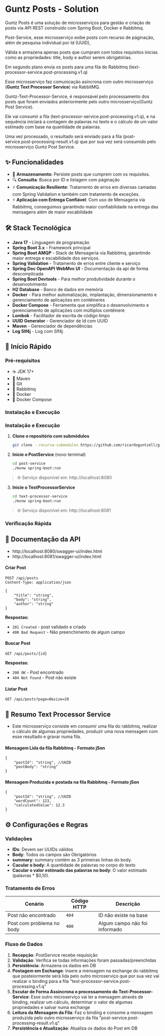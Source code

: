 # Guntz Posts - Solution

Guntz Posts é uma solução de microsserviços para gestão e criação de posts via API REST construído com Spring Boot, Docker e Rabbitmq.

Post-Service, esse microsserviço exibe posts com recurso de páginação, além de pesquisa individual por Id (UUID),

Válida e armazena apenas posts que cumpram com todos requisitos inicias como as propriedades: title, body e author serem obrigatórias.

Em segundo plano envia os posts para uma fila do Rabbitmq (text-processor-service.post-processing.v1.q)

Esse microsserviço faz comunicação asíncrona com outro microsserviço (<b>Guntz Text Processor Service</b>) via RabbitMQ.

Guntz-Text-Processor-Service, é responsável pelo processamento dos posts que foram enviados anteriormente pelo outro microsserviço(Guntz Post Service).

Ele vai consumir a fila (text-processor-service.post-processing.v1.q), e na sequência iniciará a contagem de palavras no texto e o cálculo de um valor estimado com base na quantidade de palavras.

Uma vez processado, o resultado será enviado para a fila (post-service.post-processing-result.v1.q) que por sua vez será consumido pelo microsserviço Guntz Post Service.

## ✨ Funcionalidades

- 💾 **Armazenamento**: Persiste posts que cumprem com os requisitos.
- 🔍 **Consulta**: Busca por ID e listagem com páginação
- ⚡ **Comunicação Resiliente**: Tratamento de erros em diversas camadas com Spring Validation e também com tratamento de exceções. 
- ⚡ **Aplicação com Entrega Confiável**: Com uso de Mensageria via Rabbitmq, conseguimos garantindo maior confiabilidade na entrega das mensagens além de maior escabilidade

## 🛠️ Stack Tecnológica

- **Java 17** - Linguagem de programação
- **Spring Boot 3.x** - Framework principal
- **Spring Boot AMQP** - Stack de Mensageria via Rabbitmq, garantindo maior entrega e escabilidade dos serviços.
- **Spring Validation** - Tratamento de erros entre cliente e serviço
- **Spring Doc OpenAPI WebMvc UI** - Documentação da api de forma descomplicada
- **Spring Boot Devtools** - Para melhor produtividade durante o desenvolvimento
- **H2 Database** - Banco de dados em memória
- **Docker** - Para melhor automatização, implantação, dimensionamento e gerenciamento de aplicações em contêineres
- **Docker Compose** - Ferramenta que simplifica o desenvolvimento e gerenciamento de aplicações com múltiplos contêinere
- **Lombok** - Facilitador de escrita de código limpo
- **UUID Generator** - Gerenciador de Id com UUID
- **Maven** - Gerenciador de dependências
- **Log Slf4j** - Log com Slf4j 

## 🚀 Início Rápido

### Pré-requisitos

- ☕ JDK 17+
- 🐘 Maven
- 🔧 Git
- 🔧 Rabbitmq
- 🔧 Docker
- 🔧 Docker Compose

### Instalação e Execução

### Instalação e Execução

1. **Clone o repositório com submódulos**
   ```bash
   git clone --recurse-submodules https://github.com/ricardoguntzell/guntz-posts-meta.git guntz-posts
   ```
2. **Inicie o PostService** (novo terminal)
   ```bash
   cd post-service
   ./mvnw spring-boot:run
   ```
  > 🌐 Serviço disponível em: http://localhost:8080

3. **Inicie o TextProcessorService**
   ```bash
   cd text-processor-service
   ./mvnw spring-boot:run
   ```
  > 🌐 Serviço disponível em: http://localhost:8081

### Verificação Rápida

## 📖 Documentação da API
- http://localhost:8080/swagger-ui/index.html
- http://localhost:8081/swagger-ui/index.html

#### Criar Post
```http
POST /api/posts
Content-Type: application/json

{
    "title": "string",
    "body": "string",
    "author": "string"
}
```

**Respostas:**
- `201 Created` - post validado e criado
- `400 Bad Request` - Não preenchimento de algum campo

#### Buscar Post
```http
GET /api/posts/{id}
```

**Respostas:**
- `200 OK` - Post encontrado
- `404 Not Found` - Post não existe

#### Listar Post
```http
GET /api/posts?page=0&size=20
```

## 📖 Resumo Text Processor Service
- Este microsserviço consiste em consumir uma fila do rabbitmq, realizar o cálculo de algumas propriedades, produzir uma nova mensagem com esse resultado e gravar numa fila.

#### Mensagem Lida da fila Rabbitmq - Formato jSon
```
{
    "postId": "string", //UUID
    "postBody": "string"
}
```

#### Mensagem Produzida e postada na fila Rabbitmq - Formato jSon
```
{
    "postId": "string", //UUID
    "wordCount": 123,
    "calculatedValue": 12.3
}
```

## ⚙️ Configurações e Regras

### Validações
- **IDs**: Devem ser UUIDs válidos
- **Body**: Todos os campos são Obrigatórios
- **summary**: summary contém as 3 primeiras linhas do body.
- **Cacular o body**: A quantidade de palavras no corpo do texto
- **Cacular o valor estimado das palavras no body**: O valor estimado (palavras * $0,10).

### Tratamento de Erros

| Cenário | Código HTTP | Descrição |
|---------|-------------|-----------|
| Post não encontrado | `404` | ID não existe na base |
| Post com problema no body | `400` | Algum campo não foi informado |

### Fluxo de Dados

1. **Recepção**: PostService recebe requisição
2. **Validação**: Verifica se todas informações foram passadas/preenchidas
3. **Persistência**: Armazena os dados em DB
4. **Postagem em Exchange**: insere a mensagem na exchange do rabbitmq que posteiormente será lida pelo outro microserviço que por sua vez vai realizar o binding para a fila "text-processor-service.post-processing.v1.q"
5. **Escutar de Forma Assincrona o processamento do Text-Processor-Service**: Esse outro microserviço vai ler a mensagem através de binding, realizar um cálculo, determinar o valor de algumas propriedades e salvar numa exchange
6. **Leitura da Mensagem da Fila**: Faz o binding e consome a mensagem produzida pelo outro microsserviço da fila "post-service.post-processing-result.v1.q"
7. **Persistência e Atualização**: Atualiza os dados do Post em DB 